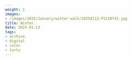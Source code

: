 ```yaml
---
weight: 1
images:
- /images/2025/January/winter-walk/20250112-P1110743.jpg
title: Winter.
date: 2025-01-13
tags:
- archive
- digital
- color
- tartu
---
```


